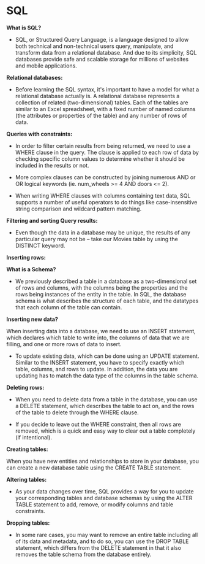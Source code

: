 # SQL

**What is SQL?**

- SQL, or Structured Query Language, is a language designed to allow both technical and non-technical users query, manipulate, and transform data from a relational database. And due to its simplicity, SQL databases provide safe and scalable storage for millions of websites and mobile applications.

**Relational databases:**

- Before learning the SQL syntax, it's important to have a model for what a relational database actually is. A relational database represents a collection of related (two-dimensional) tables. Each of the tables are similar to an Excel spreadsheet, with a fixed number of named columns (the attributes or properties of the table) and any number of rows of data.

**Queries with constraints:**

- In order to filter certain results from being returned, we need to use a WHERE clause in the query. The clause is applied to each row of data by checking specific column values to determine whether it should be included in the results or not.

- More complex clauses can be constructed by joining numerous AND or OR logical keywords (ie. num_wheels >= 4 AND doors <= 2).

- When writing WHERE clauses with columns containing text data, SQL supports a number of useful operators to do things like case-insensitive string comparison and wildcard pattern matching.

**Filtering and sorting Query results:**

- Even though the data in a database may be unique, the results of any particular query may not be – take our Movies table by using the DISTINCT keyword.

**Inserting rows:**

**What is a Schema?**

- We previously described a table in a database as a two-dimensional set of rows and columns, with the columns being the properties and the rows being instances of the entity in the table. In SQL, the database schema is what describes the structure of each table, and the datatypes that each column of the table can contain.

**Inserting new data?**

When inserting data into a database, we need to use an INSERT statement, which declares which table to write into, the columns of data that we are filling, and one or more rows of data to insert.

- To update existing data, which can be done using an UPDATE statement. Similar to the INSERT statement, you have to specify exactly which table, columns, and rows to update. In addition, the data you are updating has to match the data type of the columns in the table schema.

**Deleting rows:**

- When you need to delete data from a table in the database, you can use a DELETE statement, which describes the table to act on, and the rows of the table to delete through the WHERE clause.

- If you decide to leave out the WHERE constraint, then all rows are removed, which is a quick and easy way to clear out a table completely (if intentional).

**Creating tables:**

When you have new entities and relationships to store in your database, you can create a new database table using the CREATE TABLE statement.

**Altering tables:**

- As your data changes over time, SQL provides a way for you to update your corresponding tables and database schemas by using the ALTER TABLE statement to add, remove, or modify columns and table constraints.

**Dropping tables:**

- In some rare cases, you may want to remove an entire table including all of its data and metadata, and to do so, you can use the DROP TABLE statement, which differs from the DELETE statement in that it also removes the table schema from the database entirely.